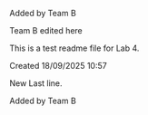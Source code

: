 Added by Team B

Team B edited here

This is a test readme file for Lab 4.

Created 18/09/2025 10:57



New Last line.

Added by Team B

